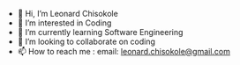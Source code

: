 - 👋 Hi, I’m Leonard Chisokole
- 👀 I’m interested in Coding
- 🌱 I’m currently learning Software Engineering
- 💞️ I’m looking to collaborate on coding
- 📫 How to reach me : email: leonard.chisokole@gmail.com 

<!---
Chisokole2012/Chisokole2012 is a ✨ special ✨ repository because its `README.md` (this file) appears on your GitHub profile.
You can click the Preview link to take a look at your changes.
--->
